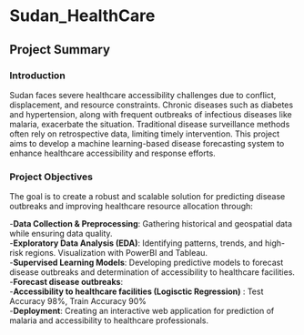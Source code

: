 # Sudan_HealthCare  

## Project Summary  

### Introduction  
Sudan faces severe healthcare accessibility challenges due to conflict, displacement, and resource constraints. Chronic diseases such as diabetes and hypertension, along with frequent outbreaks of infectious diseases like malaria, exacerbate the situation. Traditional disease surveillance methods often rely on retrospective data, limiting timely intervention. This project aims to develop a machine learning-based disease forecasting system to enhance healthcare accessibility and response efforts.  
 

### Project Objectives  

The goal is to create a robust and scalable solution for predicting disease outbreaks and improving healthcare resource allocation through:  
 
-**Data Collection & Preprocessing**: Gathering historical and geospatial data while ensuring data quality.  
-**Exploratory Data Analysis (EDA)**: Identifying patterns, trends, and high-risk regions. Visualization with PowerBI and Tableau.   
-**Supervised Learning Models**: Developing predictive models to forecast disease outbreaks and determination of accessibility to healthcare facilities.      
 -**Forecast disease outbreaks**:    
 -**Accessibility to healthcare facilities (Logisctic Regression)** : Test Accuracy 98%, Train Accuracy 90%    
-**Deployment**: Creating an interactive web application for prediction of malaria and accessibility to healthcare professionals.    






